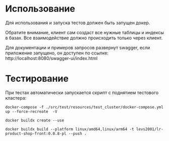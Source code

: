 # Использование
Для использования и запуска тестов должен быть запущен докер.

Обратите внимание, клиент сам создаст все нужные таблицы и индексы в базах.
Все взаимодействие должно происходить только через клиент.

Для документации и примеров запросов развернут swagger, если приложение запущено,
он доступен по ссылке: http://localhost:8080/swagger-ui/index.html

# Тестирование
При тестах автоматически запускается скрипт с поднятием тестового кластера:
```shell
docker-compose -f ./src/test/resources/test_cluster/docker-compose.yml up --force-recreate  -V
```

```commandline
docker buildx create --use

docker buildx build --platform linux/amd64,linux/arm64 -t levs2001/lr-product-shop-front:0.0.8-pl --push .
```
